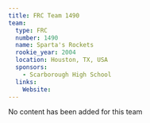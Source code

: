 ```yaml
---
title: FRC Team 1490
team:
  type: FRC
  number: 1490
  name: Sparta's Rockets
  rookie_year: 2004
  location: Houston, TX, USA
  sponsors:
    - Scarborough High School
  links:
    Website: 
---
```

No content has been added for this team